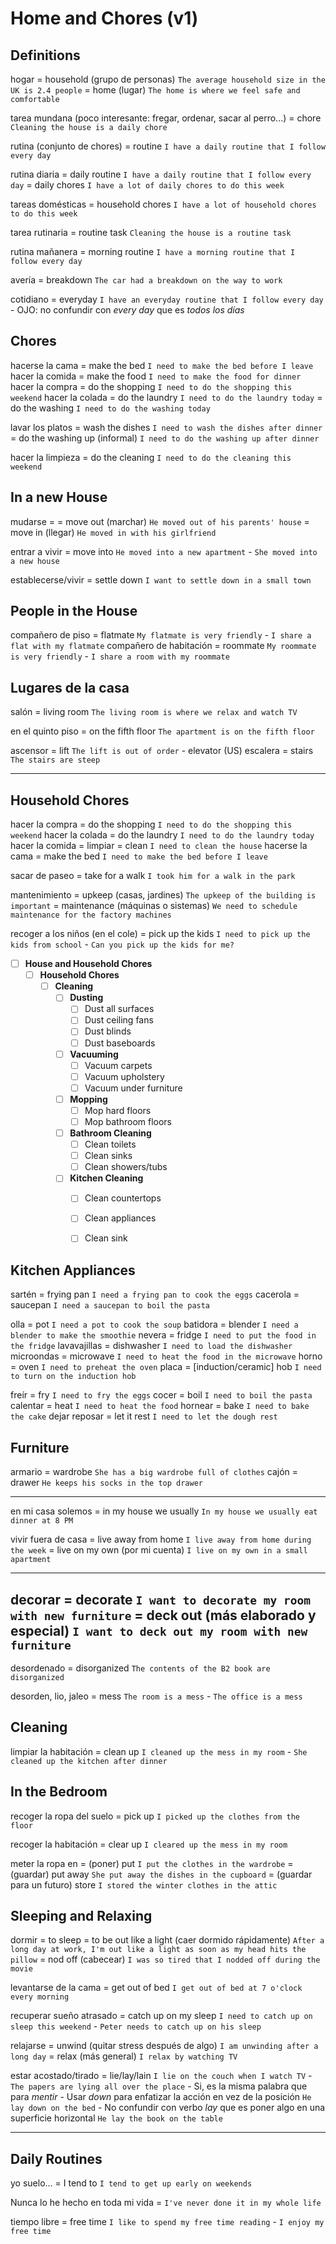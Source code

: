 # Home and Chores (v1)



## Definitions

hogar
    = household (grupo de personas) `The average household size in the UK is 2.4 people`
    = home (lugar) `The home is where we feel safe and comfortable`

tarea mundana (poco interesante: fregar, ordenar, sacar al perro...)
    = chore `Cleaning the house is a daily chore`

rutina (conjunto de chores) = routine `I have a daily routine that I follow every day`

rutina diaria
    = daily routine `I have a daily routine that I follow every day`
    = daily chores `I have a lot of daily chores to do this week`

tareas domésticas
    = household chores `I have a lot of household chores to do this week`

tarea rutinaria = routine task `Cleaning the house is a routine task`

rutina mañanera = morning routine `I have a morning routine that I follow every day`

avería = breakdown `The car had a breakdown on the way to work`

cotidiano = everyday `I have an everyday routine that I follow every day`
    - OJO: no confundir con _every day_ que es _todos los días_

## Chores

hacerse la cama = make the bed `I need to make the bed before I leave`
hacer la comida = make the food `I need to make the food for dinner`
hacer la compra = do the shopping `I need to do the shopping this weekend`
hacer la colada
    = do the laundry `I need to do the laundry today`
    = do the washing `I need to do the washing today`

lavar los platos
    = wash the dishes `I need to wash the dishes after dinner`
    = do the washing up (informal) `I need to do the washing up after dinner`

hacer la limpieza = do the cleaning `I need to do the cleaning this weekend`

## In a new House

mudarse =
    = move out (marchar) `He moved out of his parents' house`
    = move in (llegar) `He moved in with his girlfriend`

entrar a vivir = move into `He moved into a new apartment` - `She moved into a new house`

establecerse/vivir = settle down `I want to settle down in a small town`

## People in the House

compañero de piso = flatmate `My flatmate is very friendly` - `I share a flat with my flatmate`
compañero de habitación = roommate `My roommate is very friendly` - `I share a room with my roommate`


## Lugares de la casa

salón = living room `The living room is where we relax and watch TV`

en el quinto piso = on the fifth floor `The apartment is on the fifth floor`

ascensor = lift `The lift is out of order`
    - elevator (US)
escalera = stairs `The stairs are steep`

-----
## Household Chores
hacer la compra = do the shopping `I need to do the shopping this weekend`
hacer la colada = do the laundry `I need to do the laundry today`
hacer la comida =
limpiar = clean `I need to clean the house`
hacerse la cama = make the bed `I need to make the bed before I leave`

sacar de paseo = take <sbody> for a walk `I took him for a walk in the park`

mantenimiento
    = upkeep (casas, jardines) `The upkeep of the building is important`
    = maintenance (máquinas o sistemas) `We need to schedule maintenance for the factory machines`

recoger a los niños (en el cole) = pick up the kids `I need to pick up the kids from school` - `Can you pick up the kids for me?`

- [ ] **House and Household Chores**
    - [ ] **Household Chores**
        - [ ] **Cleaning**
            - [ ] **Dusting**
                - [ ] Dust all surfaces
                - [ ] Dust ceiling fans
                - [ ] Dust blinds
                - [ ] Dust baseboards
            - [ ] **Vacuuming**
                - [ ] Vacuum carpets
                - [ ] Vacuum upholstery
                - [ ] Vacuum under furniture
            - [ ] **Mopping**
                - [ ] Mop hard floors
                - [ ] Mop bathroom floors
            - [ ] **Bathroom Cleaning**
                - [ ] Clean toilets
                - [ ] Clean sinks
                - [ ] Clean showers/tubs
            - [ ] **Kitchen Cleaning**
                - [ ] Clean countertops
                - [ ] Clean appliances
                - [ ] Clean sink




## Kitchen Appliances


sartén = frying pan `I need a frying pan to cook the eggs`
cacerola = saucepan `I need a saucepan to boil the pasta`

olla = pot `I need a pot to cook the soup`
batidora = blender `I need a blender to make the smoothie`
nevera = fridge `I need to put the food in the fridge`
lavavajillas = dishwasher `I need to load the dishwasher`
microondas = microwave `I need to heat the food in the microwave`
horno = oven `I need to preheat the oven`
placa = [induction/ceramic] hob `I need to turn on the induction hob`

freír = fry `I need to fry the eggs`
cocer = boil `I need to boil the pasta`
calentar = heat `I need to heat the food`
hornear = bake `I need to bake the cake`
dejar reposar = let it rest `I need to let the dough rest`


## Furniture

armario = wardrobe `She has a big wardrobe full of clothes`
cajón = drawer `He keeps his socks in the top drawer`


------

en mi casa solemos = in my house we usually `In my house we usually eat dinner at 8 PM`

vivir fuera de casa
    = live away from home `I live away from home during the week`
    = live on my own (por mi cuenta) `I live on my own in a small apartment`


----
decorar
    = decorate `I want to decorate my room with new furniture`
    = deck out (más elaborado y especial) `I want to deck out my room with new furniture`
---
desordenado = disorganized `The contents of the B2 book are disorganized`

desorden, lio, jaleo = mess `The room is a mess` - `The office is a mess`

## Cleaning

limpiar la habitación
    = clean up `I cleaned up the mess in my room` - `She cleaned up the kitchen after dinner`

## In the Bedroom

recoger la ropa del suelo
    = pick up `I picked up the clothes from the floor`

recoger la habitación
    = clear up `I cleared up the mess in my room`

meter la ropa en
    = (poner) put `I put the clothes in the wardrobe`
    = (guardar) put away `She put away the dishes in the cupboard`
    = (guardar para un futuro) store `I stored the winter clothes in the attic`


## Sleeping and Relaxing

dormir
    = to sleep
    = to be out like a light (caer dormido rápidamente) `After a long day at work, I'm out like a light as soon as my head hits the pillow`
    = nod off (cabecear) `I was so tired that I nodded off during the movie`

levantarse de la cama = get out of bed `I get out of bed at 7 o'clock every morning`

recuperar sueño atrasado = catch up on my sleep `I need to catch up on sleep this weekend` - `Peter needs to catch up on his sleep`

relajarse
    = unwind (quitar stress después de algo) `I am unwinding after a long day`
    = relax (más general) `I relax by watching TV`

estar acostado/tirado
    = lie/lay/lain `I lie on the couch when I watch TV` - `The papers are lying all over the place`
        - Si, es la misma palabra que para _mentir_
        - Usar _down_ para enfatizar la acción en vez de la posición `He lay down on the bed`
        - No confundir con verbo _lay_ que es poner algo en una superficie horizontal `He lay the book on the table`



----------
## Daily Routines


yo suelo... = I tend to `I tend to get up early on weekends`

Nunca lo he hecho en toda mi vida = `I've never done it in my whole life`


tiempo libre = free time `I like to spend my free time reading` - `I enjoy my free time`
